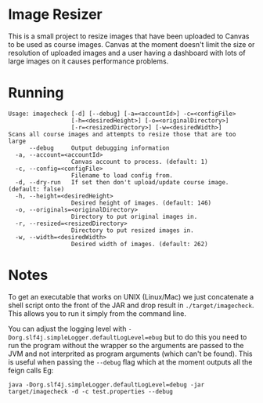 Image Resizer
=============

This is a small project to resize images that have been uploaded to Canvas to be used as course images. Canvas at the moment doesn't limit the size or resolution of uploaded images and a user having a dashboard with lots of large images on it causes performance problems.

Running
=======

```
Usage: imagecheck [-d] [--debug] [-a=<accountId>] -c=<configFile>
                  [-h=<desiredHeight>] [-o=<originalDirectory>]
                  [-r=<resizedDirectory>] [-w=<desiredWidth>]
Scans all course images and attempts to resize those that are too large
      --debug     Output debugging information
  -a, --account=<accountId>
                  Canvas account to process. (default: 1)
  -c, --config=<configFile>
                  Filename to load config from.
  -d, --dry-run   If set then don't upload/update course image. (default: false)
  -h, --height=<desiredHeight>
                  Desired height of images. (default: 146)
  -o, --originals=<originalDirectory>
                  Directory to put original images in.
  -r, --resized=<resizedDirectory>
                  Directory to put resized images in.
  -w, --width=<desiredWidth>
                  Desired width of images. (default: 262)

```

Notes
=====

To get an executable that works on UNIX (Linux/Mac) we just concatenate a shell script onto the front of the JAR and drop result in `./target/imagecheck`. This allows you to run it simply from the command line.

You can adjust the logging level with `-Dorg.slf4j.simpleLogger.defaultLogLevel=ebug` but to do this you need to run the program without the wrapper so the arguments are passed to the JVM and not interprited as program arguments (which can't be found). This is useful when passing the `--debug` flag which at the moment outputs all the feign calls  Eg:

    java -Dorg.slf4j.simpleLogger.defaultLogLevel=debug -jar target/imagecheck -d -c test.properties --debug
    
